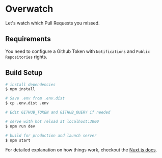 # Overwatch

Let's watch which Pull Requests you missed.

## Requirements

You need to configure a Github Token with `Notifications` and `Public Repositories` rights.

## Build Setup

``` bash
# install dependencies
$ npm install

# Save .env from .env.dist
$ cp .env.dist .env

# Edit GITHUB_TOKEN and GITHUB_QUERY if needed

# serve with hot reload at localhost:3000
$ npm run dev

# build for production and launch server
$ npm start
```

For detailed explanation on how things work, checkout the [Nuxt.js docs](https://github.com/nuxt/nuxt.js).

